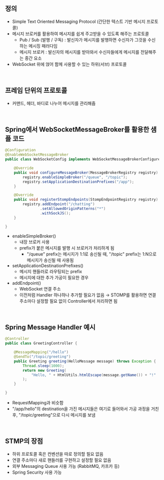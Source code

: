 ## 정의

- Simple Text Oriented Messaging Protocol (간단한 텍스트 기반 메시지 프로토콜)
- 메시지 브로커를 활용하여 메시지를 쉽게 주고받을 수 있도록 해주는 프로토콜
  - Pub / Sub (발행 / 구독) : 발신자가 메시지를 발행하면 수신자가 그것을 수신하는 메시징 패러다임
  - 메시지 브로커 : 발신자의 메시지를 받아와서 수신자들에게 메시지를 전달해주는 중간 요소
- WebSocket 위에 얹어 함께 사용할 수 있는 하위(서브) 프로토콜

<br>

## 프레임 단위의 프로토콜

- 커맨드, 헤더, 바디로 나누어 메시지를 관리해줌

<br>

## Spring에서 WebSocketMessageBroker를 활용한 샘플 코드

```java
@Configuration
@EnableWebSocketMessageBroker
public class WebSocketConfig implements WebSocketMessageBrokerConfigurer {

    @Override
    public void configureMessageBroker(MessageBrokerRegistry registry) {
        registry.enableSimpleBroker("/queue", "/topic");
        registry.setApplicationDestinationPrefixes("/app");
    }

    @Override
    public void registerStompEndpoints(StompEndpointRegistry registry) {
        registry.addEndpoint("/chatting")
                .setAllowedOriginPatterns("*")
                .withSockJS();
    }

}
```

- enableSimpleBroker()
  - 내장 브로커 사용
  - prefix가 붙은 메시지를 발행 시 브로커가 처리하게 됨
    - "/queue" prefix는 메시지가 1:1로 송신될 때, "/topic" prefix는 1:N으로 메시지가 송신될 때 사용됨
- setApplicationDestinationPrefixes()
  - 메시지 핸들러로 라우팅되는 prefix
  - 메시지에 대한 추가 가공이 필요한 경우
- addEndpoint()
  - WebSocket 연결 주소
  - 이전처럼 Handler 하나하나 추가할 필요가 없음 → STOMP를 활용하면 연결 주소마다 설정할 필요 없이 Controller에서 처리하면 됨

<br>

## Spring Message Handler 예시

```java
@Controller
public class GreetingController {

    @MessageMapping("/hello")
    @SendTo("/topic/greeting")
    public Greeting greeting(HelloMessage message) throws Exception {
        Thread.sleep(1000);
        return new Greeting(
            "Hello, " + HtmlUtils.htmlEscape(message.getName()) + "!"
        );
    }

}
```

- RequestMapping과 비슷함
- "/app/hello"의 destination을 가진 메시지들은 여기로 들어와서 가공 과정을 거친 후, "/topic/greeting"으로 다시 메시지를 보냄

<br>

## STMP의 장점

- 하위 프로토콜 혹은 컨벤션을 따로 정의할 필요 없음
- 연결 주소마다 새로 핸들러를 구현하고 설정할 필요 없음
- 외부 Messaging Queue 사용 가능 (RabbitMQ, 카프카 등)
- Spring Security 사용 가능
